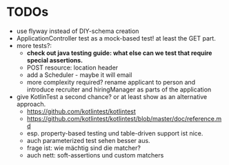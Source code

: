 # TODOs

- use flyway instead of DIY-schema creation
- ApplicationController test as a mock-based test! at least the GET part.
- more tests?:
    - **check out java testing guide: what else can we test that require special assertions.**
    - POST resource: location header
    - add a Scheduler - maybe it will email
    - more complexity required? rename applicant to person and introduce recruiter and hiringManager as parts of the application
- give KotlinTest a second chance? or at least show as an alternative approach.
    - https://github.com/kotlintest/kotlintest
    - https://github.com/kotlintest/kotlintest/blob/master/doc/reference.md
    - esp. property-based testing und table-driven support ist nice.
    - auch parameterized test sehen besser aus.
    - frage ist: wie mächtig sind die matcher?
    - auch nett: soft-assertions und custom matchers
